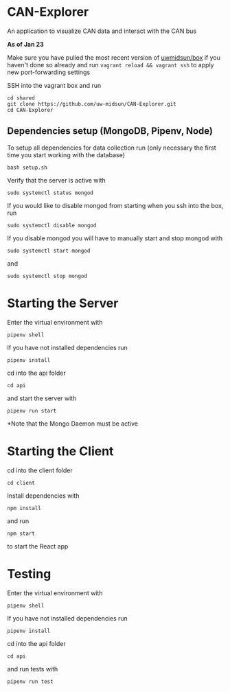 # CAN-Explorer
An application to visualize CAN data and interact with the CAN bus

__As of Jan 23__ 

Make sure you have pulled the most recent version of [uwmidsun/box](https://github.com/uw-midsun/box) if you haven't done so already and run `vagrant reload && vagrant ssh` to apply new port-forwarding settings

SSH into the vagrant box and run
```
cd shared
git clone https://github.com/uw-midsun/CAN-Explorer.git
cd CAN-Explorer
```

## Dependencies setup (MongoDB, Pipenv, Node)
To setup all dependencies for data collection run (only necessary the first time you start working with the database)
```
bash setup.sh
```

Verify that the server is active with
```
sudo systemctl status mongod
```
If you would like to disable mongod from starting when you ssh into the box, run
```
sudo systemctl disable mongod
```
If you disable mongod you will have to manually start and stop mongod with
```
sudo systemctl start mongod
```
and
```
sudo systemctl stop mongod
```

# Starting the Server
Enter the virtual environment with
```
pipenv shell
```
If you have not installed dependencies run
```
pipenv install
```
cd into the api folder 
```
cd api
```
and start the server with
```
pipenv run start
```
*Note that the Mongo Daemon must be active

# Starting the Client
cd into the client folder
```
cd client
```
Install dependencies with
```
npm install
```
and run
```
npm start
```
to start the React app

# Testing
Enter the virtual environment with
```
pipenv shell
```
If you have not installed dependencies run
```
pipenv install
```
cd into the api folder 
```
cd api
```
and run tests with
```
pipenv run test
```

